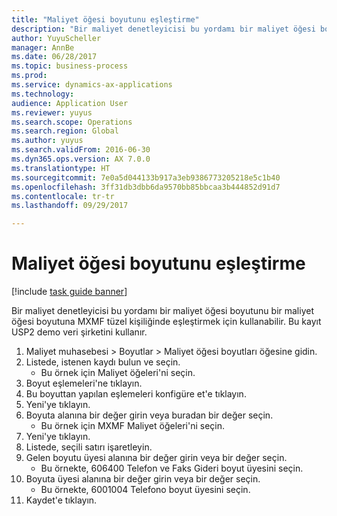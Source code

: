 ```yaml
--- 
title: "Maliyet öğesi boyutunu eşleştirme"
description: "Bir maliyet denetleyicisi bu yordamı bir maliyet öğesi boyutunu bir maliyet öğesi boyutuna MXMF tüzel kişiliğinde eşleştirmek için kullanabilir."
author: YuyuScheller
manager: AnnBe
ms.date: 06/28/2017
ms.topic: business-process
ms.prod: 
ms.service: dynamics-ax-applications
ms.technology: 
audience: Application User
ms.reviewer: yuyus
ms.search.scope: Operations
ms.search.region: Global
ms.author: yuyus
ms.search.validFrom: 2016-06-30
ms.dyn365.ops.version: AX 7.0.0
ms.translationtype: HT
ms.sourcegitcommit: 7e0a5d044133b917a3eb9386773205218e5c1b40
ms.openlocfilehash: 3ff31db3dbb6da9570bb85bbcaa3b444852d91d7
ms.contentlocale: tr-tr
ms.lasthandoff: 09/29/2017

---
```

# <a name="map-a-cost-element-dimension"></a>Maliyet öğesi boyutunu eşleştirme

[!include [task guide banner](../../includes/task-guide-banner.md)]

Bir maliyet denetleyicisi bu yordamı bir maliyet öğesi boyutunu bir maliyet öğesi boyutuna MXMF tüzel kişiliğinde eşleştirmek için kullanabilir. Bu kayıt USP2 demo veri şirketini kullanır.

1. Maliyet muhasebesi > Boyutlar > Maliyet öğesi boyutları öğesine gidin.
2. Listede, istenen kaydı bulun ve seçin.
    * Bu örnek için Maliyet öğeleri'ni seçin.  
3. Boyut eşlemeleri'ne tıklayın.
4. Bu boyuttan yapılan eşlemeleri konfigüre et'e tıklayın.
5. Yeni'ye tıklayın.
6. Boyuta alanına bir değer girin veya buradan bir değer seçin.
    * Bu örnek için MXMF Maliyet öğeleri'ni seçin.  
7. Yeni'ye tıklayın.
8. Listede, seçili satırı işaretleyin.
9. Gelen boyutu üyesi alanına bir değer girin veya bir değer seçin.
    * Bu örnekte, 606400 Telefon ve Faks Gideri boyut üyesini seçin.  
10. Boyuta üyesi alanına bir değer girin veya bir değer seçin.
    * Bu örnekte, 6001004 Telefono boyut üyesini seçin.  
11. Kaydet'e tıklayın.


